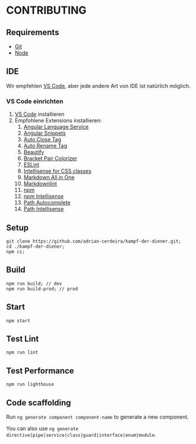 # CONTRIBUTING

## Requirements

- [Git](https://git-scm.com/)
- [Node](https://nodejs.org/en/)

## IDE

Wir empfehlen [VS Code](https://code.visualstudio.com/), aber jede andere Art von IDE ist natürlich möglich.

### VS Code einrichten

1. [VS Code](https://code.visualstudio.com/) installieren
2. Empfohlene Extensions installieren:
   1. [Angular Language Service](https://marketplace.visualstudio.com/items?itemName=Angular.ng-template)
   2. [Angular Snippets](https://marketplace.visualstudio.com/items?itemName=johnpapa.Angular2)
   3. [Auto Close Tag](https://i.imgur.com/aeqWZDF.png)
   4. [Auto Rename Tag](https://marketplace.visualstudio.com/items?itemName=formulahendry.auto-rename-tag)
   5. [Beautify](https://marketplace.visualstudio.com/items?itemName=HookyQR.beautify)
   6. [Bracket Pair Colorizer](https://marketplace.visualstudio.com/items?itemName=CoenraadS.bracket-pair-colorizer)
   7. [ESLint](https://marketplace.visualstudio.com/items?itemName=dbaeumer.vscode-eslint)
   8. [Intellisense for CSS classes](https://marketplace.visualstudio.com/items?itemName=Zignd.html-css-class-completion)
   9. [Markdown All in One](https://marketplace.visualstudio.com/items?itemName=yzhang.markdown-all-in-one)
   10. [Markdownlint](https://marketplace.visualstudio.com/items?itemName=DavidAnson.vscode-markdownlint)
   11. [npm](https://marketplace.visualstudio.com/items?itemName=eg2.vscode-npm-script)
   12. [npm Intellisense](https://marketplace.visualstudio.com/items?itemName=christian-kohler.npm-intellisense)
   13. [Path Autocomplete](https://marketplace.visualstudio.com/items?itemName=ionutvmi.path-autocomplete)
   14. [Path Intellisense](https://marketplace.visualstudio.com/items?itemName=christian-kohler.path-intellisense)

## Setup

    git clone https://github.com/adrian-cerdeira/kampf-der-diener.git;
    cd ./kampf-der-diener;
    npm ci;

## Build

    npm run build; // dev
    npm run build-prod; // prod

## Start

    npm start

## Test Lint

    npm run lint

## Test Performance

    npm run lighthouse

## Code scaffolding

Run `ng generate component component-name` to generate a new component.

You can also use `ng generate directive|pipe|service|class|guard|interface|enum|module`.
